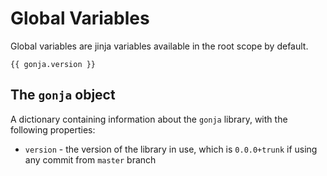 # Global Variables

Global variables are jinja variables available in the root scope by default.

```
{{ gonja.version }}
```

## The `gonja` object      

A dictionary containing information about the `gonja` library, with the following properties:
* `version` - the version of the library in use, which is `0.0.0+trunk` if using any commit from `master` branch
